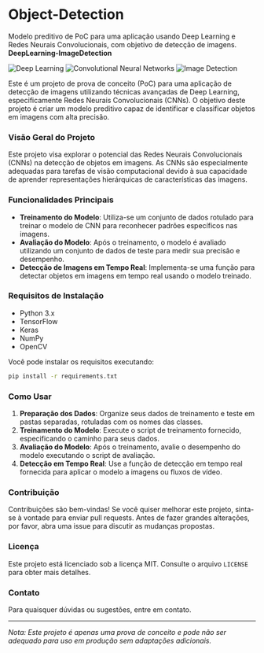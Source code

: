 # Object-Detection
Modelo preditivo de PoC para uma aplicação usando Deep Learning e Redes Neurais Convolucionais, com objetivo de detecção de imagens.
**DeepLearning-ImageDetection**

![Deep Learning]([https://img.shields.io/badge/Deep-Learning-orange](https://sigmoidal.ai/wp-content/uploads/2022/05/neural_nets.png)) ![Convolutional Neural Networks](https://img.shields.io/badge/Convolutional-Neural-Networks-yellow) ![Image Detection](https://img.shields.io/badge/Image-Detection-green)

Este é um projeto de prova de conceito (PoC) para uma aplicação de detecção de imagens utilizando técnicas avançadas de Deep Learning, especificamente Redes Neurais Convolucionais (CNNs). O objetivo deste projeto é criar um modelo preditivo capaz de identificar e classificar objetos em imagens com alta precisão.

### Visão Geral do Projeto

Este projeto visa explorar o potencial das Redes Neurais Convolucionais (CNNs) na detecção de objetos em imagens. As CNNs são especialmente adequadas para tarefas de visão computacional devido à sua capacidade de aprender representações hierárquicas de características das imagens.

### Funcionalidades Principais

- **Treinamento do Modelo**: Utiliza-se um conjunto de dados rotulado para treinar o modelo de CNN para reconhecer padrões específicos nas imagens.
- **Avaliação do Modelo**: Após o treinamento, o modelo é avaliado utilizando um conjunto de dados de teste para medir sua precisão e desempenho.
- **Detecção de Imagens em Tempo Real**: Implementa-se uma função para detectar objetos em imagens em tempo real usando o modelo treinado.

### Requisitos de Instalação

- Python 3.x
- TensorFlow
- Keras
- NumPy
- OpenCV

Você pode instalar os requisitos executando:

```bash
pip install -r requirements.txt
```

### Como Usar

1. **Preparação dos Dados**: Organize seus dados de treinamento e teste em pastas separadas, rotuladas com os nomes das classes.
2. **Treinamento do Modelo**: Execute o script de treinamento fornecido, especificando o caminho para seus dados.
3. **Avaliação do Modelo**: Após o treinamento, avalie o desempenho do modelo executando o script de avaliação.
4. **Detecção em Tempo Real**: Use a função de detecção em tempo real fornecida para aplicar o modelo a imagens ou fluxos de vídeo.

### Contribuição

Contribuições são bem-vindas! Se você quiser melhorar este projeto, sinta-se à vontade para enviar pull requests. Antes de fazer grandes alterações, por favor, abra uma issue para discutir as mudanças propostas.

### Licença

Este projeto está licenciado sob a licença MIT. Consulte o arquivo `LICENSE` para obter mais detalhes.

### Contato

Para quaisquer dúvidas ou sugestões, entre em contato.

---

*Nota: Este projeto é apenas uma prova de conceito e pode não ser adequado para uso em produção sem adaptações adicionais.*
